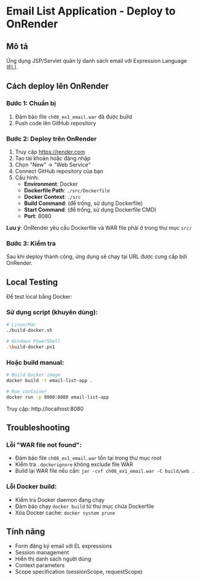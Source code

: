 # Email List Application - Deploy to OnRender

## Mô tả
Ứng dụng JSP/Servlet quản lý danh sách email với Expression Language (EL).

## Cách deploy lên OnRender

### Bước 1: Chuẩn bị
1. Đảm bảo file `ch08_ex1_email.war` đã được build
2. Push code lên GitHub repository

### Bước 2: Deploy trên OnRender
1. Truy cập https://render.com
2. Tạo tài khoản hoặc đăng nhập
3. Chọn "New" → "Web Service"
4. Connect GitHub repository của bạn
5. Cấu hình:
   - **Environment**: Docker
   - **Dockerfile Path**: `./src/Dockerfile`
   - **Docker Context**: `./src`
   - **Build Command**: (để trống, sử dụng Dockerfile)
   - **Start Command**: (để trống, sử dụng Dockerfile CMD)
   - **Port**: 8080

**Lưu ý**: OnRender yêu cầu Dockerfile và WAR file phải ở trong thư mục `src/`

### Bước 3: Kiểm tra
Sau khi deploy thành công, ứng dụng sẽ chạy tại URL được cung cấp bởi OnRender.

## Local Testing
Để test local bằng Docker:

### Sử dụng script (khuyên dùng):
```bash
# Linux/Mac
./build-docker.sh

# Windows PowerShell
.\build-docker.ps1
```

### Hoặc build manual:
```bash
# Build Docker image
docker build -t email-list-app .

# Run container
docker run -p 8080:8080 email-list-app
```

Truy cập: http://localhost:8080

## Troubleshooting

### Lỗi "WAR file not found":
- Đảm bảo file `ch08_ex1_email.war` tồn tại trong thư mục root
- Kiểm tra `.dockerignore` không exclude file WAR
- Build lại WAR file nếu cần: `jar -cvf ch08_ex1_email.war -C build/web .`

### Lỗi Docker build:
- Kiểm tra Docker daemon đang chạy
- Đảm bảo chạy `docker build` từ thư mục chứa Dockerfile
- Xóa Docker cache: `docker system prune`

## Tính năng
- Form đăng ký email với EL expressions
- Session management
- Hiển thị danh sách người dùng
- Context parameters
- Scope specification (sessionScope, requestScope)